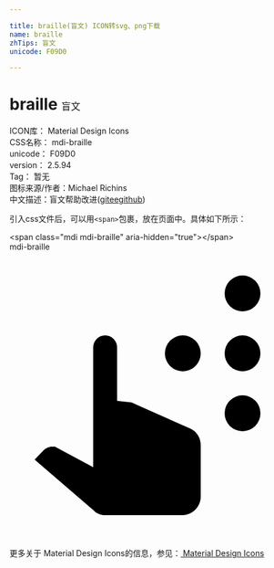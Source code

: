 ```yaml
---

title: braille(盲文) ICON转svg、png下载
name: braille
zhTips: 盲文
unicode: F09D0

---
```


# braille  <small style="font-size: 60%;font-weight: 100">盲文</small>


<div class="detail-page">
<p>
<span>
ICON库：
<span class="badge-secondary badge">Material Design Icons</span> 
</span>
<br/>
<span>
CSS名称：
<span class="badge-secondary badge">mdi-braille</span> 
</span>
<br/>
<span>
unicode：
<span class="badge-secondary badge">F09D0</span> 
</span>
<br/>
<span>
version：
<span class="badge-secondary badge">2.5.94</span> 
</span>
<br/>
<span>Tag：
<span class="badge-light badge">暂无</span>
</span>
<br/>
<span>图标来源/作者：<span class="badge-light badge">Michael Richins</span></span> 
<br/>
<span class="zh-detail">中文描述：<span class="badge-primary badge">盲文</span><span class="help-link"><span>帮助改进</span>(<a href="https://gitee.com/liuwave/icon-helper/edit/master/json/material/braille.json" target="_blank" rel="noopener noreferrer">gitee</a><a href="https://github.com/liuwave/icon-helper/edit/master/json/material/braille.json" target="_blank" rel="noopener noreferrer">github</a></span>)</span><br/>
</p>
</div>
<div class="alert alert-dark">
  <i class="mdi mdi-braille mdi-48px"></i>
  <i class="mdi mdi-braille mdi-36px"></i>
  <i class="mdi mdi-braille mdi-24px"></i>
  <i class="mdi mdi-braille mdi-18px"></i>
</div>
<div>
  <p>引入css文件后，可以用<code>&lt;span&gt;</code>包裹，放在页面中。具体如下所示：    
  </p>
  <div class="alert alert-primary" style="font-size: 14px">
    &lt;span class="mdi mdi-braille" aria-hidden="true"&gt;&lt;/span&gt;
    <copy-btn content='<span class="mdi mdi-braille" aria-hidden="true"></span>'></copy-btn>
  </div>
  <div class="alert alert-secondary">
    <i class="mdi mdi-braille"
    style="font-size: 24px"
    aria-hidden="true"></i> mdi-braille
    <copy-btn content="mdi-braille" btn-title="复制图标名称"></copy-btn>
  </div>
</div>
<div id="svg" class="svg-wrap">
<svg xmlns="http://www.w3.org/2000/svg" viewBox="0 0 24 24"><path d="M7,8A1,1 0 0,1 8,7A1,1 0 0,1 9,8V12.47L10.21,12.6L15.15,14.79C15.67,15.03 16,15.56 16,16.14V20.5C15.97,21.32 15.32,21.97 14.5,22H8C7.62,22 7.26,21.85 7,21.57L2.1,17.37L2.84,16.6C3.03,16.39 3.3,16.28 3.58,16.28H3.8L7,18V8M19.5,2A1.5,1.5 0 0,0 18,3.5A1.5,1.5 0 0,0 19.5,5A1.5,1.5 0 0,0 21,3.5A1.5,1.5 0 0,0 19.5,2M19.5,7A1.5,1.5 0 0,0 18,8.5A1.5,1.5 0 0,0 19.5,10A1.5,1.5 0 0,0 21,8.5A1.5,1.5 0 0,0 19.5,7M14.5,7A1.5,1.5 0 0,0 13,8.5A1.5,1.5 0 0,0 14.5,10A1.5,1.5 0 0,0 16,8.5A1.5,1.5 0 0,0 14.5,7M19.5,12A1.5,1.5 0 0,0 18,13.5A1.5,1.5 0 0,0 19.5,15A1.5,1.5 0 0,0 21,13.5A1.5,1.5 0 0,0 19.5,12Z" /></svg>
</div>
<detail full-name='mdi-braille'></detail>
    
<div><p>更多关于 Material Design Icons的信息，参见：<a target="_blank" href="https://iconhelper.cn/material.html"> Material Design Icons</a>
</p></div>
